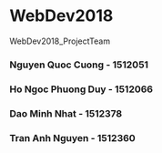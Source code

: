 # WebDev2018
WebDev2018_ProjectTeam

### Nguyen Quoc Cuong - 1512051
### Ho Ngoc Phuong Duy - 1512066
### Dao Minh Nhat - 1512378
### Tran Anh Nguyen - 1512360
